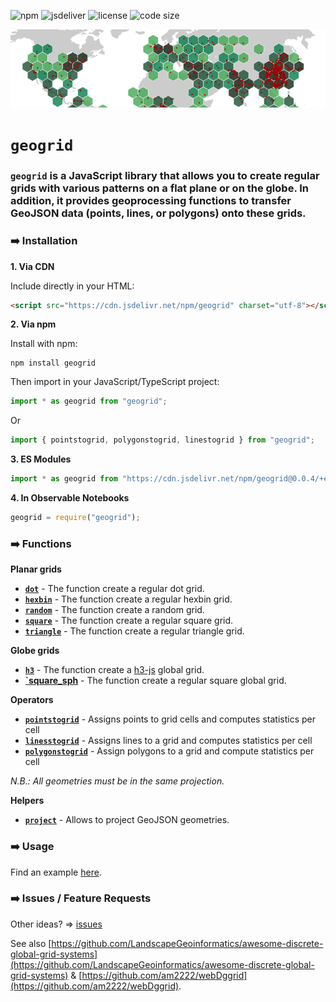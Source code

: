 ![npm](https://img.shields.io/npm/v/geogrid) ![jsdeliver](https://img.shields.io/jsdelivr/npm/hw/geogrid) ![license](https://img.shields.io/badge/license-MIT-success) ![code size](https://img.shields.io/github/languages/code-size/neocarto/geogrid)

![banner](https://raw.githubusercontent.com/neocarto/geogrid/d3b8112f2ca0ca635c011162afb60797f738a77f/img/banner.png)

# `geogrid`

### `geogrid` is a JavaScript library that allows you to create regular grids with various patterns on a flat plane or on the globe. In addition, it provides geoprocessing functions to transfer GeoJSON data (points, lines, or polygons) onto these grids.


### ➡️ Installation

<b>1. Via CDN</b>

Include directly in your HTML:

``` html
<script src="https://cdn.jsdelivr.net/npm/geogrid" charset="utf-8"></script>
```

<b>2. Via npm</b>

Install with npm:

```
npm install geogrid
```

Then import in your JavaScript/TypeScript project:

``` js
import * as geogrid from "geogrid";
```

Or

``` js
import { pointstogrid, polygonstogrid, linestogrid } from "geogrid";
```

<b>3. ES Modules</b>

``` js
import * as geogrid from "https://cdn.jsdelivr.net/npm/geogrid@0.0.4/+esm";
```

<b>4. In Observable Notebooks</b>

``` js
geogrid = require("geogrid");
```

### ➡️ Functions

**Planar grids**

- [**`dot`**](global.html#dot) - The function create a regular dot grid.
- [**`hexbin`**](global.html#hexbin) - The function create a regular hexbin grid.
- [**`random`**](global.html#random) - The function create a random grid.
- [**`square`**](global.html#square) - The function create a regular square grid.
- [**`triangle`**](global.html#triangle) - The function create a regular triangle grid.

**Globe grids**

- [**`h3`**](global.html#h3) - The function create a [h3-js](https://github.com/uber/h3-js) global grid.
- [**`square_sph**](global.html#square_sph) - The function create a regular square global grid.

**Operators**

- [**`pointstogrid`**](global.html#pointstogrid) - Assigns points to grid cells and computes statistics per cell
- [**`linesstogrid`**](global.html#linesstogrid) - Assigns lines to a grid and computes statistics per cell
- [**`polygonstogrid`**](global.html#polygonstogrid) - Assign polygons to a grid and compute statistics per cell

*N.B.: All geometries must be in the same projection.*

**Helpers**

- [**`project`**](global.html#project) - Allows to project GeoJSON geometries.

### ➡️ Usage

Find an example [here](https://github.com/neocarto/geogrid/blob/main/examples/example.html).

### ➡️ Issues / Feature Requests

Other ideas? => [issues](https://github.com/riatelab/geogrid/issues)

See also [https://github.com/LandscapeGeoinformatics/awesome-discrete-global-grid-systems](https://github.com/LandscapeGeoinformatics/awesome-discrete-global-grid-systems) & [https://github.com/am2222/webDggrid](https://github.com/am2222/webDggrid).
